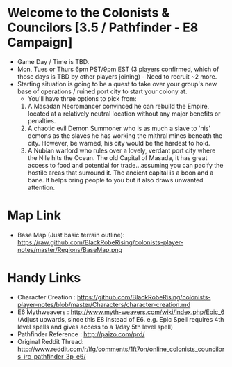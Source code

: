 # Welcome to the Colonists & Councilors [3.5 / Pathfinder - E8 Campaign]

 * Game Day / Time is TBD. 
 * Mon, Tues or Thurs 6pm PST/9pm EST (3 players confirmed, which of those days is TBD by other players joining) - Need to recruit ~2 more. 
 * Starting situation is going to be a quest to take over your group's new base of operations / ruined port city to start your colony at.
	* You'll have three options to pick from:
	1. A Masadan Necromancer convinced he can rebuild the Empire, located at a relatively neutral location without any major benefits or penalties.
	2. A chaotic evil Demon Summoner who is as much a slave to 'his' demons as the slaves he has working the mithral mines beneath the city. However, be warned, his city would be the hardest to hold.
	3. A Nubian warlord who rules over a lovely, verdant port city where the Nile hits the Ocean. The old Capital of Masada, it has great access to food and potential for trade...assuming you can pacify the hostile areas that surround it. The ancient capital is a boon and a bane. It helps bring people to you but it also draws unwanted attention.

# Map Link
 * Base Map (Just basic terrain outline): https://raw.github.com/BlackRobeRising/colonists-player-notes/master/Regions/BaseMap.png

# Handy Links
 * Character Creation    : https://github.com/BlackRobeRising/colonists-player-notes/blob/master/Characters/character-creation.md
 * E6 Mythweavers	 : http://www.myth-weavers.com/wiki/index.php/Epic_6 (Adjust upwards, since this E8 instead of E6. e.g. Epic Spell requires 4th level spells and gives access to a 1/day 5th level spell)
 * Pathfinder Reference  : http://paizo.com/prd/
 * Original Reddit Thread: http://www.reddit.com/r/lfg/comments/1ft7on/online_colonists_councilors_irc_pathfinder_3p_e6/

